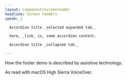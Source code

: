 ```yaml
---
layout: component/screenreader
headline: Screen readers
speak: |

  Accordion title _selected expanded tab._

  here, _link_ is, some accordion content.

  Accordion title _collapsed tab._

---
```



How the footer demo is described by assistive technology.

As read with macOS High Sierra VoiceOver.

